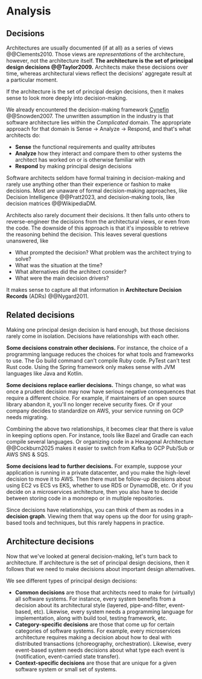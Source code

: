 # Analysis

## Decisions

Architectures are usually documented (if at all) as a series of views @@Clements2010.
Those views are _representations_ of the architecture, however, not the architecture itself.
**The architecture is the set of principal design decisions @@Taylor2009.**
Architects make these decisions over time, whereas architectural views reflect the decisions' aggregate result at a
particular moment.

If the architecture is the set of principal design decisions, then it makes sense to look more deeply
into decision-making.

We already encountered the decision-making framework
[Cynefin](../introduction/software-engineering.md#the-cynefin-framework) @@Snowden2007.
The unwritten assumption in the industry is that software architecture lies within the _Complicated_ domain.
The appropriate approach for that domain is Sense → Analyze → Respond, and that's what architects do:

- **Sense** the functional requirements and quality attributes
- **Analyze** how they interact and compare them to other systems the architect has worked on or is otherwise familiar
  with
- **Respond** by making principal design decisions

Software architects seldom have formal training in decision-making and rarely use anything other than their experience
or fashion to make decisions.
Most are unaware of formal decision-making approaches, like Decision Intelligence @@Pratt2023, and decision-making
tools, like decision matrices @@WikipediaDM.

Architects also rarely document their decisions.
It then falls unto others to reverse-engineer the decisions from the architectural views, or even from the code.
The downside of this approach is that it's impossible to retrieve the reasoning behind the decision.
This leaves several questions unanswered, like

- What prompted the decision? What problem was the architect trying to solve?
- What was the situation at the time?
- What alternatives did the architect consider?
- What were the main decision drivers?

It makes sense to capture all that information in **Architecture Decision Records** (ADRs) @@Nygard2011.


## Related decisions

Making one principal design decision is hard enough, but those decisions rarely come in isolation.
Decisions have relationships with each other.

**Some decisions constrain other decisions.**
For instance, the choice of a programming language reduces the choices for what tools and frameworks to use.
The Go build command can't compile Ruby code.
PyTest can't test Rust code.
Using the Spring framework only makes sense with JVM languages like Java and Kotlin.

**Some decisions replace earlier decisions.**
Things change, so what was once a prudent decision may now have serious negative consequences that require a different
choice.
For example, if maintainers of an open source library abandon it, you'll no longer receive security fixes.
Or if your company decides to standardize on AWS, your service running on GCP needs migrating.

Combining the above two relationships, it becomes clear that there is value in keeping options open.
For instance, tools like Bazel and Gradle can each compile several languages.
Or organizing code in a Hexagonal Architecture @@Cockburn2025 makes it easier to switch from Kafka to GCP Pub/Sub or
AWS SNS & SQS.

**Some decisions lead to further decisions.**
For example, suppose your application is running in a private datacenter, and you make the high-level decision to move
it to AWS.
Then there must be follow-up decisions about using EC2 vs ECS vs EKS, whether to use RDS or DynamoDB, etc.
Or if you decide on a microservices architecture, then you also have to decide between storing code in a monorepo or in
multiple repositories.

Since decisions have relationships, you can think of them as nodes in a **decision graph**.
Viewing them that way opens up the door for using graph-based tools and techniques, but this rarely happens in practice.


## Architecture decisions

Now that we've looked at general decision-making, let's turn back to architecture.
If architecture is the set of principal design decisions, then it follows that we need to make decisions about
important design alternatives.

We see different types of principal design decisions:

- **Common decisions** are those that architects need to make for (virtually) all software systems.
  For instance, every system benefits from a decision about its architectural style (layered, pipe-and-filter,
  event-based, etc).
  Likewise, every system needs a programming language for implementation, along with build tool, testing framework, etc.
- **Category-specific decisions** are those that come up for certain categories of software systems.
  For example, every microservices architecture requires making a decision about how to deal with distributed
  transactions (choreography, orchestration).
  Likewise, every event-based system needs decisions about what type each event is (notification, event-carried state
  transfer).
- **Context-specific decisions** are those that are unique for a given software system or small set of systems.
